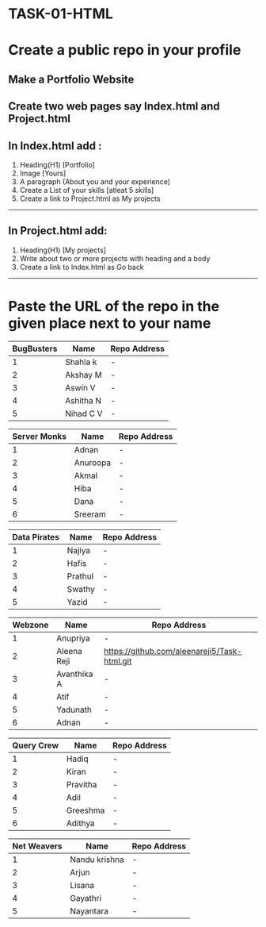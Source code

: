 # TASK-01-HTML
# Create a public repo in your profile 
## Make a Portfolio Website 
Create two web pages say Index.html and Project.html
----
## In Index.html add : 
1. Heading(H1) [Portfolio] 
2. Image [Yours] 
3. A paragraph (About you and your experience) 
4. Create a List of your skills [atleat 5 skills] 
5. Create a link to Project.html as My projects
----
## In Project.html add: 
1. Heading(H1) [My projects] 
2. Write about two or more projects with heading and a body
3. Create a link to Index.html as Go back
---
# Paste the URL of the repo in the given place next to your name 

|BugBusters|Name|Repo Address|  
|----------|----|------------|
|1|Shahla k|-|
|2|Akshay M|-|
|3|Aswin V|-|
|4|Ashitha N|-|
|5|Nihad C V|-|

|Server Monks|Name|Repo Address|  
|------------|----|------------|
|1|Adnan|-|
|2|Anuroopa|-|
|3|Akmal|-|
|4|Hiba|-|
|5|Dana|-|
|6|Sreeram|-|

|Data Pirates|Name|Repo Address|  
|------------|----|------------|
|1|Najiya|-|
|2|Hafis|-|
|3|Prathul|-|
|4|Swathy|-|
|5|Yazid|-|

|Webzone|Name|Repo Address|  
|-------|----|------------|
|1|Anupriya|-|
|2|Aleena Reji|https://github.com/aleenareji5/Task-html.git|
|3|Avanthika A |-|
|4|Atif|-|
|5|Yadunath|-|
|6|Adnan|-|

|Query Crew|Name|Repo Address|  
|----------|----|------------|
|1|Hadiq|-|
|2|Kiran|-|
|3|Pravitha|-|
|4|Adil|-|
|5|Greeshma|-|
|6|Adithya|-|

|Net Weavers|Name|Repo Address|  
|-----------|----|------------|
|1|Nandu krishna|-|
|2|Arjun|-|
|3|Lisana|-|
|4|Gayathri|-|
|5|Nayantara|-|
